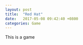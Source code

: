 ```yaml
---
layout: post
title:  "Red Hat"
date:   2017-05-08 09:42:40 +0800
categories: Game
---
```

This is a game
